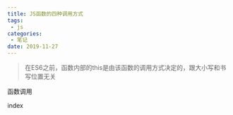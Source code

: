 ```yaml
---
title: JS函数的四种调用方式
tags:
 - js
categories:
 - 笔记
date: 2019-11-27
---
```


> 在ES6之前，函数内部的this是由该函数的调用方式决定的，跟大小写和书写位置无关

函数调用

index